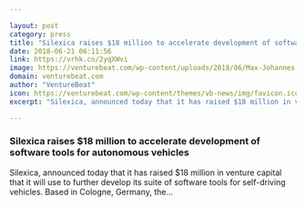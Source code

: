 ```yaml
---

layout: post
category: press
title: "Silexica raises $18 million to accelerate development of software tools for autonomous vehicles"
date: 2018-06-21 06:11:56
link: https://vrhk.co/2yqXWvi
image: https://venturebeat.com/wp-content/uploads/2018/06/Max-Johannes-Weihua-co-founders.jpg?fit=1368%2C912&strip=all
domain: venturebeat.com
author: "VentureBeat"
icon: https://venturebeat.com/wp-content/themes/vb-news/img/favicon.ico
excerpt: "Silexica, announced today that it has raised $18 million in venture capital that it will use to further develop its suite of software tools for self-driving vehicles. Based in Cologne, Germany, the…"

---
```


### Silexica raises $18 million to accelerate development of software tools for autonomous vehicles

Silexica, announced today that it has raised $18 million in venture capital that it will use to further develop its suite of software tools for self-driving vehicles. Based in Cologne, Germany, the…
